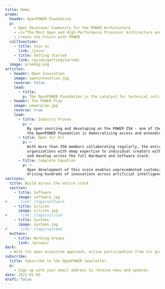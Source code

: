 ```yaml
---
title: Home
promo:
  header: OpenPOWER Foundation
  p:
    - Open Developer Community for the POWER Architecture
    - <i>“The Most Open and High-Performance Processor Architecture and Ecosystem in the Industry”</i>
    - Create the Future with POWER
  calltoaction:
    - title: Join us
      link: /join/
    - title: Getting Started
      link: /guide/gettingstarted/
  image: promobg.png
articles:
  - header: Open Innovation
    image: openinnovation.jpg
    reverse: false
    lead:
      - title:
        p: The OpenPOWER Foundation is the catalyst for technical collaboration today - fostering complete collaboration, accelerating innovation and driving resiliency across the industry. By combining a 20-year history of hardware and software expertise with a completely open ecosystem, The OpenPOWER Foundation is the only organization equipped with deep institutional knowledge and a straight forward approach to innovation.
  - header: The POWER Play
    image: powerplay.jpg
    reverse: true
    lead:
      - title: Industry Proven
        p: >
          By open sourcing and developing on the POWER ISA - one of the most sophisticated processor architectures available -
          the OpenPOWER Foundation is democratizing access and extending the reach of the RISC-based architecture.'
      - title: Open for All
        p: >
          With more than 350 members collaborating regularly, the entire semiconductor industry - from global
          organizations with deep expertise to individual creators with a new lens - can innovate with choice and build
          and develop across the full Hardware and Software stack.
      - title: Complete Equation
        p: >
          Open development of this scale enables unprecedented customization across applications, operating systems and firmware -
          driving hundreds of innovations across artificial intelligence, supercomputing, hyperscale and more.
sections:
  title: Build across the entire stack
  section:
    - title: Software
      image: software.jpg
#      link: /tags/software
    - title: Silicon
      image: silicon.jpg
#      link: /tags/silicon
    - title: Systems
      image: systems.jpg
#      link: /tags/systems
  buttons:
    - title: Working Groups
      link: /groups/
dark:
  - With its open ecosystem approach, active participation from its global membership base and powerful foundation of the POWER ISA, the OpenPOWER Foundation is the premiere organization to facilitate truly effective collaboration and drive meaningful, accessible innovation across the open hardware industry.
subscribe:
  title: Subscribe to the OpenPOWER newsletter.
  p:
    - Sign up with your email address to receive news and updates.
date: 2022-01-03
draft: false
---
```

